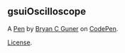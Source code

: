 ## gsuiOscilloscope

A [Pen](https://codepen.io/bgoonz/pen/PoKNzpX) by [Bryan C Guner](https://codepen.io/bgoonz) on [CodePen](https://codepen.io).

[License](https://codepen.io/bgoonz/pen/PoKNzpX/license).
